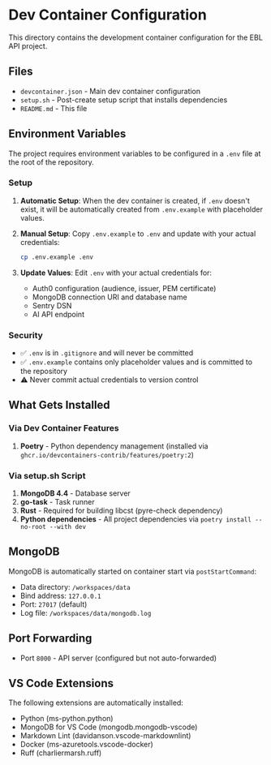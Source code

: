 # Dev Container Configuration

This directory contains the development container configuration for the EBL API project.

## Files

- `devcontainer.json` - Main dev container configuration
- `setup.sh` - Post-create setup script that installs dependencies
- `README.md` - This file

## Environment Variables

The project requires environment variables to be configured in a `.env` file at the root of the repository.

### Setup

1. **Automatic Setup**: When the dev container is created, if `.env` doesn't exist, it will be automatically created from `.env.example` with placeholder values.

2. **Manual Setup**: Copy `.env.example` to `.env` and update with your actual credentials:
   ```bash
   cp .env.example .env
   ```

3. **Update Values**: Edit `.env` with your actual credentials for:
   - Auth0 configuration (audience, issuer, PEM certificate)
   - MongoDB connection URI and database name
   - Sentry DSN
   - AI API endpoint

### Security

- ✅ `.env` is in `.gitignore` and will never be committed
- ✅ `.env.example` contains only placeholder values and is committed to the repository
- ⚠️ Never commit actual credentials to version control

## What Gets Installed

### Via Dev Container Features
1. **Poetry** - Python dependency management (installed via `ghcr.io/devcontainers-contrib/features/poetry:2`)

### Via setup.sh Script
1. **MongoDB 4.4** - Database server
2. **go-task** - Task runner
3. **Rust** - Required for building libcst (pyre-check dependency)
4. **Python dependencies** - All project dependencies via `poetry install --no-root --with dev`

## MongoDB

MongoDB is automatically started on container start via `postStartCommand`:
- Data directory: `/workspaces/data`
- Bind address: `127.0.0.1`
- Port: `27017` (default)
- Log file: `/workspaces/data/mongodb.log`

## Port Forwarding

- Port `8000` - API server (configured but not auto-forwarded)

## VS Code Extensions

The following extensions are automatically installed:
- Python (ms-python.python)
- MongoDB for VS Code (mongodb.mongodb-vscode)
- Markdown Lint (davidanson.vscode-markdownlint)
- Docker (ms-azuretools.vscode-docker)
- Ruff (charliermarsh.ruff)
